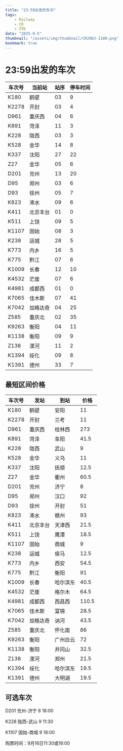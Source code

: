 ```yaml
---
title: "23:59出发的车次"
tags:
    - Railway
    - CR
    - ZTK
date: "2025-9-5"
thumbnail: "/assets/img/thumbnail/CR200J-1100.png"
bookmark: true
---
```


# 23:59出发的车次          
| 车次号 | 当前站 | 站序 | 停车时间 |
| ------ | ------ | ---- | -------- |
| K180 | 鹤壁 | 03 | 9 |
| K2278 | 开封 | 03 | 4 |
| D961 | 重庆西 | 04 | 6 |
| K891 | 菏泽 | 11 | 3 |
| K228 | 陇西 | 03 | 3 |
| K528 | 金华 | 14 | 8 |
| K337 | 沈阳 | 27 | 22 |
| Z27 | 金华 | 05 | 6 |
| D201 | 兖州 | 13 | 20 |
| D95 | 郑州 | 03 | 6 |
| D93 | 徐州 | 05 | 7 |
| K823 | 浠水 | 09 | 6 |
| K411 | 北京丰台 | 01 | 0 |
| K511 | 上饶 | 09 | 5 |
| K1107 | 固始 | 08 | 3 |
| K238 | 运城 | 28 | 5 |
| K773 | 内乡 | 16 | 5 |
| K775 | 黔江 | 07 | 6 |
| K1009 | 长春 | 12 | 10 |
| K4532 | 茫崖 | 07 | 6 |
| K4981 | 成都西 | 01 | 0 |
| K7065 | 佳木斯 | 07 | 41 |
| K7042 | 加格达奇 | 04 | 25 |
| Z585 | 重庆北 | 02 | 35 |
| K9263 | 衡阳 | 04 | 11 |
| K1138 | 衡阳 | 09 | 9 |
| Z138 | 漯河 | 11 | 2 |
| K1394 | 绥化 | 09 | 8 |
| K1391 | 德州 | 33 | 7 |

## 最短区间价格

| 车次号 | 发站 | 到站 | 价格 |
| ------ | ---- | ---- | ---- |
| K180   | 鹤壁 | 安阳 | 11   |
| K2278  | 开封 | 兰考 | 11   |
| D961   | 重庆西 | 桂林西 | 273 |
| K891   | 菏泽 | 阜阳 | 41.5 |
| K228   | 陇西 | 武山 | 9    |
| K528   | 金华 | 义乌 | 11   |
| K337   | 沈阳 | 抚顺 | 12.5 |
| Z27    | 金华 | 衢州 | 60.5 |
| D201   | 兖州 | 济宁 | 8    |
| D95    | 郑州 | 汉口 | 92   |
| D93    | 徐州 | 开封 | 51   |
| K823   | 浠水 | 赣州 | 93   |
| K411   | 北京丰台 | 天津西 | 21.5 |
| K511   | 上饶 | 鹰潭 | 18.5 |
| K1107  | 固始 | 商城 | 9    |
| K238   | 运城 | 侯马 | 12.5 |
| K773   | 内乡 | 西安 | 54.5 |
| K775   | 黔江 | 衡阳 | 91   |
| K1009  | 长春 | 哈尔滨东 | 40.5 |
| K4532  | 茫崖 | 格尔木 | 64.5 |
| K4981  | 成都西 | 西昌西 | 110.5 |
| K7065  | 佳木斯 | 富锦 | 28.5 |
| K7042  | 加格达奇 | 讷河 | 43.5 |
| Z585   | 重庆北 | 怀化南 | 86  |
| K9263  | 衡阳 | 广州白云 | 72  |
| K1138  | 衡阳 | 井冈山 | 32.5 |
| Z138   | 漯河 | 郑州 | 21.5 |
| K1394  | 绥化 | 哈尔滨东 | 19.5 |
| K1391  | 德州 | 大明湖 | 19.5 |

## 可选车次

D201 兖州-济宁 8 18:00

K228 陇西-武山 9 11:30

K1107 固始-商城 9 18:00

购票时间：9月16日11:30或18:00